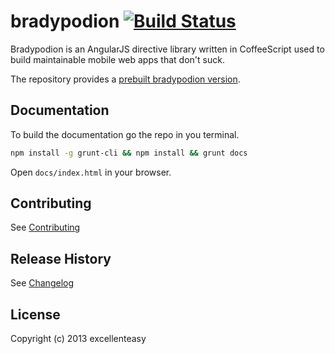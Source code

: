 # bradypodion [![Build Status](https://magnum.travis-ci.com/excellenteasy/bradypodion.png?token=eXbhDbHCycbq8ZfsMAgq&branch=master)](https://magnum.travis-ci.com/excellenteasy/bradypodion)

Bradypodion is an AngularJS directive library written in CoffeeScript used to build maintainable mobile web apps that don't suck.

The repository provides a [prebuilt bradypodion version](dist).

## Documentation
To build the documentation go the repo in you terminal.
```bash
npm install -g grunt-cli && npm install && grunt docs
```
Open `docs/index.html` in your browser.

## Contributing
See [Contributing](CONTRIBUTING.md)

## Release History
See [Changelog](CHANGELOG.md)

## License
Copyright (c) 2013 excellenteasy
